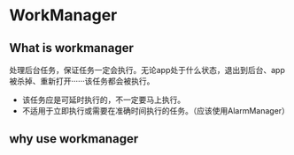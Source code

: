 # WorkManager

## What is workmanager

处理后台任务，保证任务一定会执行。无论app处于什么状态，退出到后台、app被杀掉、重新打开······该任务都会被执行。  

- 该任务应是可延时执行的，不一定要马上执行。
- 不适用于立即执行或需要在准确时间执行的任务。（应该使用AlarmManager）

## why use workmanager
